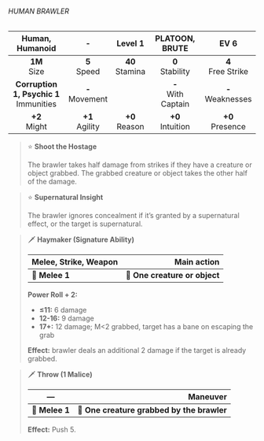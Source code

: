 ###### HUMAN BRAWLER

|              Human, Humanoid              |         -         |      Level 1      |    PLATOON, BRUTE     |         EV 6         |
|:-----------------------------------------:|:-----------------:|:-----------------:|:---------------------:|:--------------------:|
|              **1M**<br>Size               |  **5**<br>Speed   | **40**<br>Stamina |  **0**<br>Stability   | **4**<br>Free Strike |
| **Corruption 1, Psychic 1**<br>Immunities | **-**<br>Movement |                   | **-**<br>With Captain | **-**<br>Weaknesses  |
|              **+2**<br>Might              | **+1**<br>Agility | **+0**<br>Reason  |  **+0**<br>Intuition  |  **+0**<br>Presence  |

> ⭐️ **Shoot the Hostage**
> 
> The brawler takes half damage from strikes if they have a creature or object grabbed. The grabbed creature or object takes the other half of the damage.

> ⭐️ **Supernatural Insight**
> 
> The brawler ignores concealment if it’s granted by a supernatural effect, or the target is supernatural.

> 🗡 **Haymaker (Signature Ability)**
> 
> | **Melee, Strike, Weapon** |               **Main action** |
> | ------------------------- | ----------------------------: |
> | **📏 Melee 1**            | **🎯 One creature or object** |
> 
> **Power Roll + 2:**
> 
> - **≤11:** 6 damage
> - **12-16:** 9 damage
> - **17+:** 12 damage; M<2 grabbed, target has a bane on escaping the grab
> 
> **Effect:** brawler deals an additional 2 damage if the target is already grabbed.

> 🗡 **Throw (1 Malice)**
> 
> | **—**          |                               **Maneuver** |
> | -------------- | -----------------------------------------: |
> | **📏 Melee 1** | **🎯 One creature grabbed by the brawler** |
> 
> **Effect:** Push 5.
